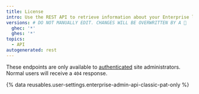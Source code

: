 ```yaml
---
title: License
intro: Use the REST API to retrieve information about your Enterprise license.
versions: # DO NOT MANUALLY EDIT. CHANGES WILL BE OVERWRITTEN BY A 🤖
  ghec: '*'
  ghes: '*'
topics:
  - API
autogenerated: rest
---
```


These endpoints are only available to [authenticated](/rest/overview/authenticating-to-the-rest-api) site administrators. Normal users will receive a `404` response.

{% data reusables.user-settings.enterprise-admin-api-classic-pat-only %}

<!-- Content after this section is automatically generated -->
